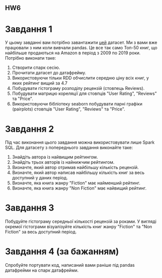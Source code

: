 ## HW6
# Завдання 1
У цьому завданні вам потрібно завантажити [цей](https://www.kaggle.com/datasets/sootersaalu/amazon-top-50-bestselling-books-2009-2019?resource=download) датасет. Ми з вами вже працювали з ним коли вивчали pandas. Це все так само Топ-50 книг, що найбільше продаються на Amazon в період з 2009 по 2019 роки. Потрібно виконати таке:
1. Створити спарк сесію.
2. Прочитати датасет до датафрейму.
3. Використовуючи тільки RDD обчислити середню ціну всіх книг, у яких рейтинг вищий за 4.7
4. Побудувати гістограму розподілу рецензій (стовпець Reviews).
5. Побудувати матрицю кореляції для стовпців "User Rating", "Reviews" та "Price".
6. Використовуючи бібліотеку seaborn побудувати парні графіки (pairplots) стовпців "User Rating", "Reviews" та "Price".

# Завдання 2
Під час виконання цього завдання можна використовувати лише Spark SQL. Для датасету з попереднього завдання виконайте таке:
1. Знайдіть автора із найвищим рейтингом.
2. Знайдіть трьох авторів із найнижчим рейтингом.
3. Визначте, який автор отримав найбільшу кількість рецензій.
4. Визначте, який автор написав найбільшу кількість книг за весь доступний у даних період.
5. Визначте, яка книга жанру "Fiction" має найменший рейтинг.
6. Визначте, яка книга жанру "Non Fiction" має найвищий рейтинг.

# Завдання 3
Побудуйте гістограму середньої кількості рецензій за роками. У вигляді окремої гістограми візуалізуйте кількість книг жанру "Fiction" та "Non Fiction" за весь доступний період.

# Завдання 4 (за бажанням)
Спробуйте портувати код, написаний вами раніше під pandas датафрейми на спарк датафрейми.
